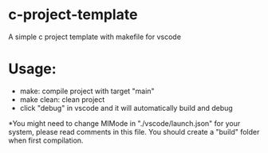 # c-project-template
A simple c project template with makefile for vscode

# Usage:

  - make: compile project with target "main"
  - make clean: clean project
  - click "debug" in vscode and it will automatically build and debug

*You might need to change MIMode in "./vscode/launch.json" for your system, please read comments in this file. You should create a "build" folder when first compilation.
